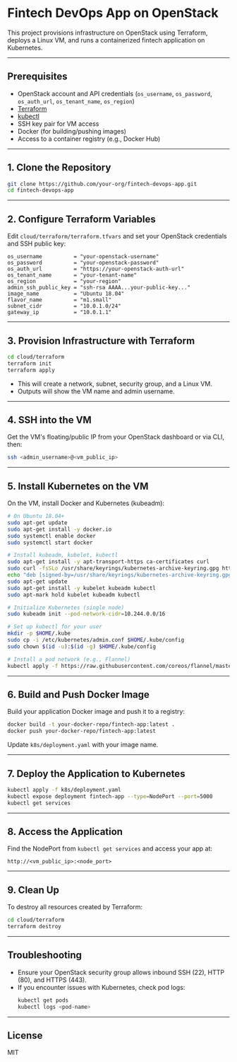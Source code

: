 # Fintech DevOps App on OpenStack

This project provisions infrastructure on OpenStack using Terraform, deploys a Linux VM, and runs a containerized fintech application on Kubernetes.

---

## Prerequisites

- OpenStack account and API credentials (`os_username`, `os_password`, `os_auth_url`, `os_tenant_name`, `os_region`)
- [Terraform](https://developer.hashicorp.com/terraform/downloads)
- [kubectl](https://kubernetes.io/docs/tasks/tools/)
- SSH key pair for VM access
- Docker (for building/pushing images)
- Access to a container registry (e.g., Docker Hub)

---

## 1. Clone the Repository

```sh
git clone https://github.com/your-org/fintech-devops-app.git
cd fintech-devops-app
```

---

## 2. Configure Terraform Variables

Edit `cloud/terraform/terraform.tfvars` and set your OpenStack credentials and SSH public key:

```hcl
os_username          = "your-openstack-username"
os_password          = "your-openstack-password"
os_auth_url          = "https://your-openstack-auth-url"
os_tenant_name       = "your-tenant-name"
os_region            = "your-region"
admin_ssh_public_key = "ssh-rsa AAAA...your-public-key..."
image_name           = "Ubuntu 18.04"
flavor_name          = "m1.small"
subnet_cidr          = "10.0.1.0/24"
gateway_ip           = "10.0.1.1"
```

---

## 3. Provision Infrastructure with Terraform

```sh
cd cloud/terraform
terraform init
terraform apply
```

- This will create a network, subnet, security group, and a Linux VM.
- Outputs will show the VM name and admin username.

---

## 4. SSH into the VM

Get the VM's floating/public IP from your OpenStack dashboard or via CLI, then:

```sh
ssh <admin_username>@<vm_public_ip>
```

---

## 5. Install Kubernetes on the VM

On the VM, install Docker and Kubernetes (kubeadm):

```sh
# On Ubuntu 18.04+
sudo apt-get update
sudo apt-get install -y docker.io
sudo systemctl enable docker
sudo systemctl start docker

# Install kubeadm, kubelet, kubectl
sudo apt-get install -y apt-transport-https ca-certificates curl
sudo curl -fsSLo /usr/share/keyrings/kubernetes-archive-keyring.gpg https://packages.cloud.google.com/apt/doc/apt-key.gpg
echo "deb [signed-by=/usr/share/keyrings/kubernetes-archive-keyring.gpg] https://apt.kubernetes.io/ kubernetes-xenial main" | sudo tee /etc/apt/sources.list.d/kubernetes.list
sudo apt-get update
sudo apt-get install -y kubelet kubeadm kubectl
sudo apt-mark hold kubelet kubeadm kubectl

# Initialize Kubernetes (single node)
sudo kubeadm init --pod-network-cidr=10.244.0.0/16

# Set up kubectl for your user
mkdir -p $HOME/.kube
sudo cp -i /etc/kubernetes/admin.conf $HOME/.kube/config
sudo chown $(id -u):$(id -g) $HOME/.kube/config

# Install a pod network (e.g., Flannel)
kubectl apply -f https://raw.githubusercontent.com/coreos/flannel/master/Documentation/kube-flannel.yml
```

---

## 6. Build and Push Docker Image

Build your application Docker image and push it to a registry:

```sh
docker build -t your-docker-repo/fintech-app:latest .
docker push your-docker-repo/fintech-app:latest
```

Update `k8s/deployment.yaml` with your image name.

---

## 7. Deploy the Application to Kubernetes

```sh
kubectl apply -f k8s/deployment.yaml
kubectl expose deployment fintech-app --type=NodePort --port=5000
kubectl get services
```

---

## 8. Access the Application

Find the NodePort from `kubectl get services` and access your app at:

```
http://<vm_public_ip>:<node_port>
```

---

## 9. Clean Up

To destroy all resources created by Terraform:

```sh
cd cloud/terraform
terraform destroy
```

---

## Troubleshooting

- Ensure your OpenStack security group allows inbound SSH (22), HTTP (80), and HTTPS (443).
- If you encounter issues with Kubernetes, check pod logs:
  ```sh
  kubectl get pods
  kubectl logs <pod-name>
  ```

---

## License

MIT